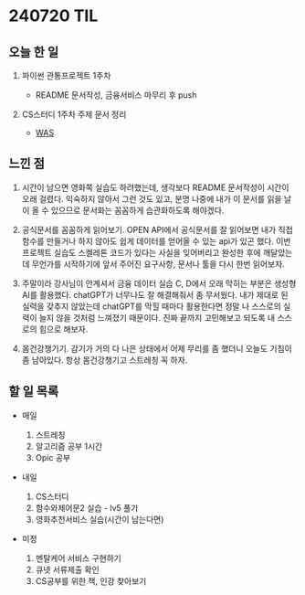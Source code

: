 # 240720 TIL

## 오늘 한 일
1. 파이썬 관통프로젝트 1주차
    - README 문서작성, 금융서비스 마무리 후 push

2. CS스터디 1주차 주제 문서 정리
    - [WAS](./CS_Study/WAS.md)

## 느낀 점
1. 시간이 남으면 영화쪽 실습도 하려했는데, 생각보다 README 문서작성이 시간이 오래 걸렸다. 익숙하지 않아서 그런 것도 있고, 분명 나중에 내가 이 문서를 읽을 날이 올 수 있으므로 문서화는 꼼꼼하게 습관화하도록 해야겠다.

2. 공식문서를 꼼꼼하게 읽어보기. OPEN API에서 공식문서를 잘 읽어보면 내가 직접 함수를 만들거나 하지 않아도 쉽게 데이터를 얻어올 수 있는 api가 있곤 했다. 이번 프로젝트 실습도 스켈레톤 코드가 있다는 사실을 잊어버리고 완성한 후에 깨달았는데 무언가를 시작하기에 앞서 주어진 요구사항, 문서나 툴을 다시 한번 읽어보자.

3. 주말이라 강사님이 안계셔서 금융 데이터 실습 C, D에서 오래 막히는 부분은 생성형AI를 활용했다. chatGPT가 너무나도 잘 해결해줘서 좀 무서웠다. 내가 제대로 된 실력을 갖추지 않았는데 chatGPT를 막힐 때마다 활용한다면 정말 나 스스로의 실력이 늘지 않을 것처럼 느껴졌기 때문이다. 진짜 끝까지 고민해보고 되도록 내 스스로의 힘으로 해보자.

4. 몸건강챙기기. 감기가 거의 다 나은 상태에서 어제 무리를 좀 했더니 오늘도 기침이 좀 남아있다. 항상 몸건강챙기고 스트레칭 꼭 하자.

## 할 일 목록
 - 매일
    1. 스트레칭
    2. 알고리즘 공부 1시간
    3. Opic 공부

 - 내일
    1. CS스터디
    2. 함수와제어문2 실습 - lv5 풀기
    3. 영화추천서비스 실습(시간이 남는다면)

 - 미정
    1. 멘탈케어 서비스 구현하기
    2. 큐넷 서류제출 확인
    3. CS공부를 위한 책, 인강 찾아보기
